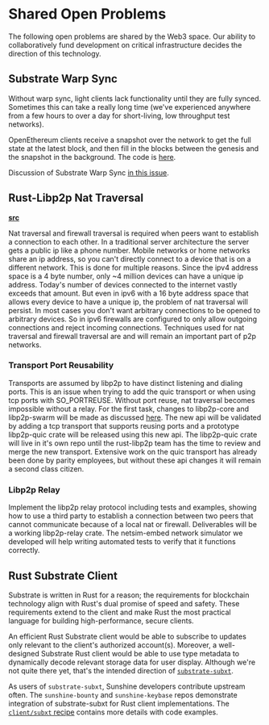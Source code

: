 # Shared Open Problems

The following open problems are shared by the Web3 space. Our ability to collaboratively fund development on critical infrastructure decides the direction of this technology.

## Substrate Warp Sync

Without warp sync, light clients lack functionality until they are fully synced. Sometimes this can take a really long time (we've experienced anywhere from a few hours to over a day for short-living, low throughput test networks).

OpenEthereum clients receive a snapshot over the network to get the full state at the latest block, and then fill in the blocks between the genesis and the snapshot in the background. The code is [here](https://github.com/openethereum/openethereum/blob/master/ethcore/sync/src/snapshot_sync.rs).

Discussion of Substrate Warp Sync [in this issue](https://github.com/paritytech/substrate/issues/1208).

## Rust-Libp2p Nat Traversal
**[src](https://github.com/w3f/General-Grants-Program/pull/327/files#diff-76eb553547b516da2ea065acc5633ca3R50)**

Nat traversal and firewall traversal is required when peers want to establish a connection to each other. In a traditional server architecture the server gets a public ip like a phone number. Mobile networks or home networks share an ip address, so you can't directly connect to a device that is on a different network. This is done for multiple reasons. Since the ipv4 address space is a 4 byte number, only ~4 million devices can have a unique ip address. Today's number of devices connected to the internet vastly exceeds that amount. But even in ipv6 with a 16 byte address space that allows every device to have a unique ip, the problem of nat traversal will persist. In most cases you don't want arbitrary connections to be opened to arbitrary devices. So in ipv6 firewalls are configured to only allow outgoing connections and reject incoming connections. Techniques used for nat traversal and firewall traversal are and will remain an important part of p2p networks.

### Transport Port Reusability

Transports are assumed by libp2p to have distinct listening and dialing ports. This is an issue when trying to add the quic transport or when using tcp ports with SO_PORTREUSE. Without port reuse, nat traversal becomes impossible without a relay. For the first task, changes to libp2p-core and libp2p-swarm will be made as discussed [here](https://github.com/libp2p/rust-libp2p/issues/1722). The new api will be validated by adding a tcp transport that supports reusing ports and a prototype libp2p-quic crate will be released using this new api. The libp2p-quic crate will live in it's own repo until the rust-libp2p team has the time to review and merge the new transport. Extensive work on the quic transport has already been done by parity employees, but without these api changes it will remain a second class citizen.

### Libp2p Relay

Implement the libp2p relay protocol including tests and examples, showing how to use a third party to establish a connection between two peers that cannot communicate because of a local nat or firewall. Deliverables will be a working libp2p-relay crate. The netsim-embed network simulator we developed will help writing automated tests to verify that it functions correctly.

## Rust Substrate Client

Substrate is written in Rust for a reason; the requirements for blockchain technology align with Rust's dual promise of speed and safety. These requirements extend to the client and make Rust the most practical language for building high-performance, secure clients.

An efficient Rust Substrate client would be able to subscribe to updates only relevant to the client's authorized account(s). Moreover, a well-designed Substrate Rust client would be able to use type metadata to dynamically decode relevant storage data for user display. Although we're not quite there yet, that's the intended direction of [`substrate-subxt`](https://github.com/paritytech/substrate-subxt).

As users of `substrate-subxt`, Sunshine developers contribute upstream often. The `sunshine-bounty` and `sunshine-keybase` repos demonstrate integration of substrate-subxt for Rust client implementations. The [`client/subxt` recipe](./client/subxt.md) contains more details with code examples.